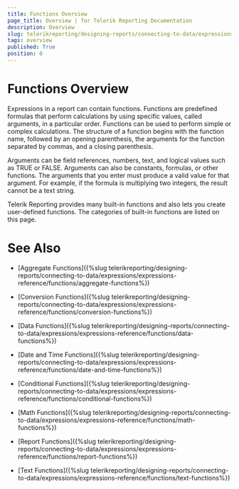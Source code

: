 ```yaml
---
title: Functions Overview
page_title: Overview | for Telerik Reporting Documentation
description: Overview
slug: telerikreporting/designing-reports/connecting-to-data/expressions/expressions-reference/functions/overview
tags: overview
published: True
position: 0
---
```


# Functions Overview



Expressions in a report can contain functions. Functions are predefined formulas that perform calculations by using specific values, 
    	called arguments, in a particular order. Functions can be used to perform simple or complex calculations. The structure of a function 
    	begins with the function name, followed by an opening parenthesis, the arguments for the function separated by commas, and a closing 
    	parenthesis.


Arguments can be field references, numbers, text, and logical values such as TRUE or FALSE. Arguments can also be constants, formulas,
    	or other functions. The arguments that you enter must produce a valid value for that argument. For example, if the formula is 
    	multiplying two integers, the result cannot be a text string.


Telerik Reporting provides many built-in functions and also lets you create user-defined functions. The
    	categories of built-in functions are listed on this page.
    	


# See Also


 * [Aggregate Functions]({%slug telerikreporting/designing-reports/connecting-to-data/expressions/expressions-reference/functions/aggregate-functions%})


 * [Conversion Functions]({%slug telerikreporting/designing-reports/connecting-to-data/expressions/expressions-reference/functions/conversion-functions%})


 * [Data Functions]({%slug telerikreporting/designing-reports/connecting-to-data/expressions/expressions-reference/functions/data-functions%})


 * [Date and Time Functions]({%slug telerikreporting/designing-reports/connecting-to-data/expressions/expressions-reference/functions/date-and-time-functions%})


 * [Conditional Functions]({%slug telerikreporting/designing-reports/connecting-to-data/expressions/expressions-reference/functions/conditional-functions%})


 * [Math Functions]({%slug telerikreporting/designing-reports/connecting-to-data/expressions/expressions-reference/functions/math-functions%})


 * [Report Functions]({%slug telerikreporting/designing-reports/connecting-to-data/expressions/expressions-reference/functions/report-functions%})


 * [Text Functions]({%slug telerikreporting/designing-reports/connecting-to-data/expressions/expressions-reference/functions/text-functions%})

